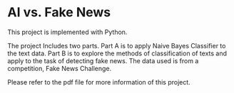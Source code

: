 # AI vs. Fake News

This project is implemented with Python.

The project Includes two parts. 
Part A is to apply Naive Bayes Classifier to the text data. 
Part B is to explore the methods of classification of texts and apply to the task of detecting fake news. The data used is from a competition, Fake News Challenge. 

Please refer to the pdf file for more information of this project. 
